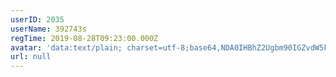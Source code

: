 ```yaml
---
userID: 2035
userName: 392743s
regTime: 2019-08-28T09:23:00.000Z
avatar: 'data:text/plain; charset=utf-8;base64,NDA0IHBhZ2Ugbm90IGZvdW5kCg=='
url: null
---
```



